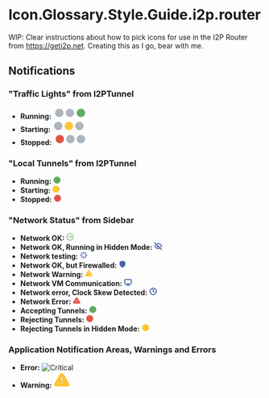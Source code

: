 # Icon.Glossary.Style.Guide.i2p.router
WIP: Clear instructions about how to pick icons for use in the I2P Router from https://geti2p.net.
Creating this as I go, bear with me.

## Notifications

### "Traffic Lights" from I2PTunnel

  * **Running:** ![Running](console/css/console_status_running.png)
  * **Starting:** ![Starting](console/css/console_status_starting.png)
  * **Stopped:** ![Stopped](console/css/console_status_stopped.png)

### "Local Tunnels" from I2PTunnel

  * **Running:** ![Running](console/local_up.png)
  * **Starting:** ![Starting](console/local_inprogress.png)
  * **Stopped:** ![Stopped](console/local_down.png)

### "Network Status" from Sidebar

  * **Network OK:** ![OK](console/info/network_status/network_ok.png)
  * **Network OK, Running in Hidden Mode:** ![Hidden](console/info/network_status/network_hidden.png)
  * **Network testing:** ![Testing](console/info/network_status/network_testing.png)
  * **Network OK, but Firewalled:** ![Firewalled](console/info/network_status/network_firewalled.png)
  * **Network Warning:** ![Warning](console/info/network_status/network_warning.png)
  * **Network VM Communication:** ![Network_VM?](console/info/network_status/network_vm.png)
  * **Network error, Clock Skew Detected:** ![Clock Skew Detected](console/info/network_status/network_clockskew.png)
  * **Network Error:** ![Error](console/info/network_status/network_error.png)
  * **Accepting Tunnels:** ![Accepting Tunnels](console/info/network_status/accepting.png)
  * **Rejecting Tunnels:** ![Rejecting Tunnels](console/info/network_status/rejecting.png)
  * **Rejecting Tunnels in Hidden Mode:** ![Rejecting Tunnels](console/info/network_status/rejecting_hidden.png)

### Application Notification Areas, Warnings and Errors

  * **Error:** ![Critical](console/css/infoerror.png)
  * **Warning:** ![Non-Critical](console/css/infowarn.png)

